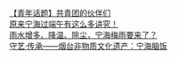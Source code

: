   
[【青年话题】共青团的伙伴们](http://www.dianyue.me/archives/340/48h4auuc8z0xwb2r/)  
[原来宁海过端午有这么多讲究！](http://www.dianyue.me/archives/619/wbijusk9rn98qore/)  
[雨水增多、降温、除尘，宁海梅雨要来了？](http://www.dianyue.me/archives/537/xmwdw68t5z48nx6g/)  
[守艺·传承——烟台非物质文化遗产：宁海脑饭](http://www.dianyue.me/archives/622/wvjm35l133h7trx8/)